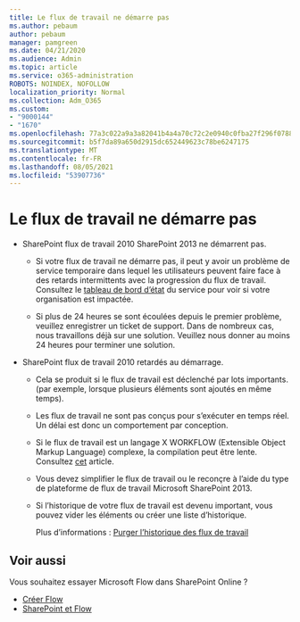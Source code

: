 ```yaml
---
title: Le flux de travail ne démarre pas
ms.author: pebaum
author: pebaum
manager: pamgreen
ms.date: 04/21/2020
ms.audience: Admin
ms.topic: article
ms.service: o365-administration
ROBOTS: NOINDEX, NOFOLLOW
localization_priority: Normal
ms.collection: Adm_O365
ms.custom:
- "9000144"
- "1670"
ms.openlocfilehash: 77a3c022a9a3a82041b4a4a70c72c2e0940c0fba27f296f07881e3abebf1e464
ms.sourcegitcommit: b5f7da89a650d2915dc652449623c78be6247175
ms.translationtype: MT
ms.contentlocale: fr-FR
ms.lasthandoff: 08/05/2021
ms.locfileid: "53907736"
---
```

# <a name="workflow-is-not-starting"></a>Le flux de travail ne démarre pas

- SharePoint flux de travail 2010 SharePoint 2013 ne démarrent pas.

    - Si votre flux de travail ne démarre pas, il peut y avoir un problème de service temporaire dans lequel les utilisateurs peuvent faire face à des retards intermittents avec la progression du flux de travail. Consultez le [tableau de bord d’état](https://admin.microsoft.com/AdminPortal/Home/servicehealth) du service pour voir si votre organisation est impactée.

    - Si plus de 24 heures se sont écoulées depuis le premier problème, veuillez enregistrer un ticket de support. Dans de nombreux cas, nous travaillons déjà sur une solution. Veuillez nous donner au moins 24 heures pour terminer une solution.

- SharePoint flux de travail 2010 retardés au démarrage.

    - Cela se produit si le flux de travail est déclenché par lots importants. (par exemple, lorsque plusieurs éléments sont ajoutés en même temps).

    - Les flux de travail ne sont pas conçus pour s’exécuter en temps réel. Un délai est donc un comportement par conception.

   -  Si le flux de travail est un langage X WORKFLOW (Extensible Object Markup Language) complexe, la compilation peut être lente. Consultez [cet](https://support.microsoft.com//kb/3043697) article.

    - Vous devez simplifier le flux de travail ou le reconçre à l’aide du type de plateforme de flux de travail Microsoft SharePoint 2013.

    - Si l’historique de votre flux de travail est devenu important, vous pouvez vider les éléments ou créer une liste d’historique.

        Plus d’informations : [Purger l’historique des flux de travail](https://blogs.technet.microsoft.com/marj/2015/08/07/sharepoint-2010-workflows-best-practice-purge-workflow-history-list-items/)


## <a name="related-topics"></a>Voir aussi
Vous souhaitez essayer Microsoft Flow dans SharePoint Online ?
- [Créer Flow](https://support.office.com/article/Create-a-flow-for-a-list-or-library-in-SharePoint-Online-or-OneDrive-for-Business-a9c3e03b-0654-46af-a254-20252e580d01) 
- [SharePoint et Flow](https://flow.microsoft.com/blog/sharepoint-and-flow/) 

